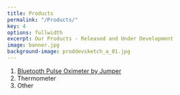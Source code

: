 ```yaml
---
title: Products
permalink: "/Products/"
key: 4
options: fullwidth
excerpt: Our Products - Released and Under Development
image: banner.jpg
background-image: proddevsketch_a_01.jpg
---
```


1. [Bluetooth Pulse Oximeter by Jumper](https://www.amazon.com/dp/B071XRG6SK) 
2. Thermometer
3. Other
